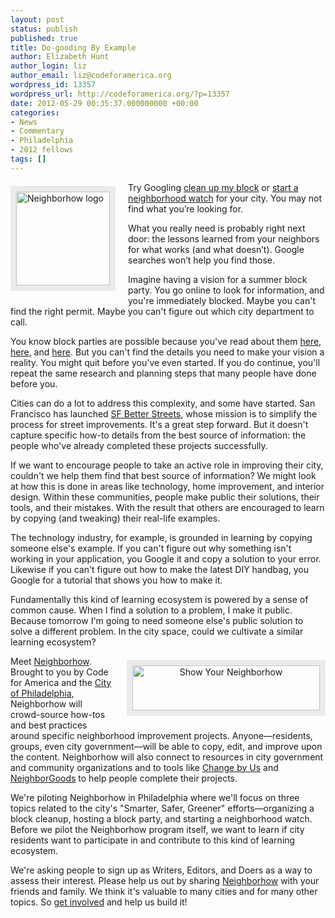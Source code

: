 ```yaml
---
layout: post
status: publish
published: true
title: Do-gooding By Example
author: Elizabeth Hunt
author_login: liz
author_email: liz@codeforamerica.org
wordpress_id: 13357
wordpress_url: http://codeforamerica.org/?p=13357
date: 2012-05-29 00:35:37.000000000 +00:00
categories:
- News
- Commentary
- Philadelphia
- 2012 fellows
tags: []
---
```

<a href="http://www.neighborhow.org" target="_blank"><img style="float: left; border: 9px solid #ebebeb; margin: 6px 20px 12px 0px;" title="Neighborhow logo" src="http://codeforamerica.org/wp-content/uploads/2012/05/nhow_blog_post.jpg" alt="Neighborhow logo" width="150" height="150" /></a>Try Googling <a href="https://www.google.com/#hl=en&amp;sclient=psy-ab&amp;q=clean+up+my+block+san+francisco&amp;oq=clean+up+my+block+san+francisco&amp;aq=f&amp;aqi=p-p1&amp;aql=1&amp;gs_l=serp.3..35i39.3454.4870.0.5202.13.13.0.0.0.0.181.2112.0j13.13.0.cish.1.0.0.XPBYVX-CGwU&amp;pbx=1&amp;bav=on.2,or.r_gc.r_pw.r_cp.r_qf.,cf.osb&amp;fp=4fe12e6fa93b8121&amp;biw=1236&amp;bih=838" target="_blank">clean up my block</a> or <a href="https://www.google.com/#hl=en&amp;sclient=psy-ab&amp;q=start+a+neighborhood+watch+san+francisco&amp;oq=start+a+neighborhood+watch+san+francisco&amp;aq=f&amp;aqi=p-p1&amp;aql=1&amp;gs_l=serp.3..35i39.1901.3465.0.3728.13.13.0.0.0.0.214.2046.0j12j1.13.0.cish.1.0.0.hxzXaMX69WA&amp;pbx=1&amp;bav=on.2,or.r_gc.r_pw.r_cp.r_qf.,cf.osb&amp;fp=4fe12e6fa93b8121&amp;biw=1236&amp;bih=838" target="_blank">start a neighborhood watch</a> for your city. You may not find what you’re looking for.

What you really need is probably right next door: the lessons learned from your neighbors for what works (and what doesn’t). Google searches won’t help you find those.

Imagine having a vision for a summer block party. You go online to look for information, and you're immediately blocked. Maybe you can't find the right permit. Maybe you can't figure out which city department to call.

You know block parties are possible because you've read about them <a href="http://www.sunsetblockparty.info/" target="_blank">here</a>, <a href="https://www.facebook.com/events/106995976055241/" target="_blank">here</a>, and <a href="http://www.meetup.com/sf-pops/events/59542682/" target="_blank">here</a>. But you can't find the details you need to make your vision a reality. You might quit before you've even started. If you do continue, you'll repeat the same research and planning steps that many people have done before you.

Cities can do a lot to address this complexity, and some have started. San Francisco has launched <a href="http://www.sfbetterstreets.org/" target="_blank">SF Better Streets</a>, whose mission is to simplify the process for street improvements. It's a great step forward. But it doesn't capture specific how-to details from the best source of information: the people who've already completed these projects successfully.

If we want to encourage people to take an active role in improving their city, couldn't we help them find that best source of information? We might look at how this is done in areas like technology, home improvement, and interior design. Within these communities, people make public their solutions, their tools, and their mistakes. With the result that others are encouraged to learn by copying (and tweaking) their real-life examples.

The technology industry, for example, is grounded in learning by copying someone else's example. If you can't figure out why something isn't working in your application, you Google it and copy a solution to your error. Likewise if you can't figure out how to make the latest DIY handbag, you Google for a tutorial that shows you how to make it.

Fundamentally this kind of learning ecosystem is powered by a sense of common cause. When I find a solution to a problem, I make it public. Because tomorrow I'm going to need someone else's public solution to solve a different problem. In the city space, could we cultivate a similar learning ecosystem?
<p style="text-align: center;"><a href="http://www.neighborhow.org" target="_blank"><img class="alignnone size-medium wp-image-13387" style="float: right; border: 9px solid #ebebeb; margin: 6px 0px 12px 20px;" title="Show Your Neighborhow" src="http://codeforamerica.org/wp-content/uploads/2012/05/logo_blog-300x72.jpg" alt="Show Your Neighborhow" width="300" height="72" /></a></p>
Meet <a href="http://www.neighborhow.org" target="_blank">Neighborhow</a>. Brought to you by Code for America and the <a href="http://www.phila.gov" target="_blank">City of Philadelphia</a>, Neighborhow will crowd-source how-tos and best practices around specific neighborhood improvement projects. Anyone—residents, groups, even city government—will be able to copy, edit, and improve upon the content. Neighborhow will also connect to resources in city government and community organizations and to tools like <a href="http://philly.changeby.us" target="_blank">Change by Us</a> and <a href="http://www.neighborgoods.net" target="_blank">NeighborGoods</a> to help people complete their projects.

We're piloting Neighborhow in Philadelphia where we'll focus on three topics related to the city's "Smarter, Safer, Greener" efforts—organizing a block cleanup, hosting a block party, and starting a neighborhood watch. Before we pilot the Neighborhow program itself, we want to learn if city residents want to participate in and contribute to this kind of learning ecosystem.

We're asking people to sign up as Writers, Editors, and Doers as a way to assess their interest. Please help us out by sharing <a href="http://www.neighborhow.org" target="_blank">Neighborhow</a> with your friends and family. We think it's valuable to many cities and for many other topics. So <a href="http://www.neighborhow.org" target="_blank">get involved</a> and help us build it!
